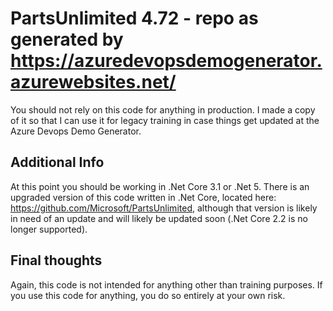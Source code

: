 # PartsUnlimited 4.72 - repo as generated by https://azuredevopsdemogenerator.azurewebsites.net/

You should not rely on this code for anything in production.  I made a copy of it so that I can use it for legacy training in case things get updated at the Azure Devops Demo Generator.

## Additional Info

At this point you should be working in .Net Core 3.1 or .Net 5.  There is an upgraded version of this code written in .Net Core, located here: https://github.com/Microsoft/PartsUnlimited, although that version is likely in need of an update and will likely be updated soon (.Net Core 2.2 is no longer supported).

## Final thoughts

Again, this code is not intended for anything other than training purposes.  If you use this code for anything, you do so entirely at your own risk.
